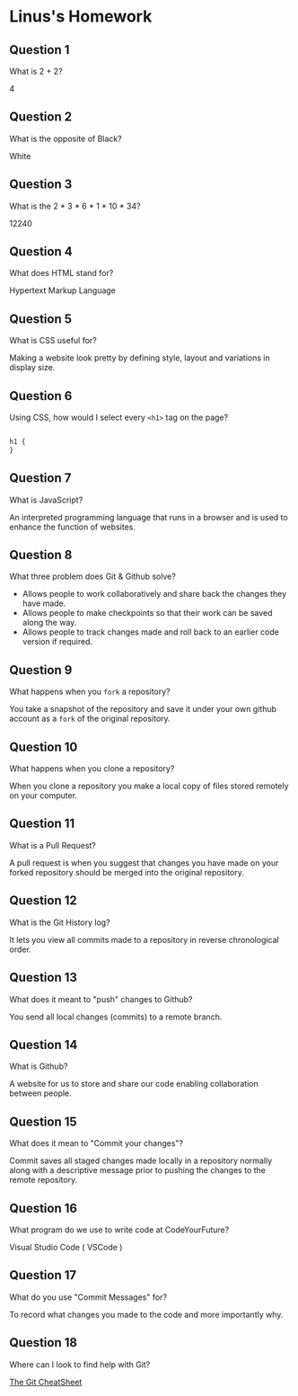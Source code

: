 # Linus's Homework

## Question 1

What is 2 + 2?

4


## Question 2

What is the opposite of Black?

White


## Question 3

What is the 2 * 3 * 6 * 1 * 10 * 34?

12240


## Question 4

What does HTML stand for?

Hypertext Markup Language


## Question 5

What is CSS useful for?

Making a website look pretty by defining style, layout and variations in display size.


## Question 6

Using CSS, how would I select every `<h1>` tag on the page?

```css

h1 {
}

```

## Question 7

What is JavaScript?

An interpreted programming language that runs in a browser and is used to enhance the function of websites.


## Question 8

What three problem does Git & Github solve?

* Allows people to work collaboratively and share back the changes they have made.
* Allows people to make checkpoints so that their work can be saved along the way.
* Allows people to track changes made and roll back to an earlier code version if required.


## Question 9

What happens when you `fork` a repository?

You take a snapshot of the repository and save it under your own github account as a `fork` of the original repository.


## Question 10

What happens when you clone a repository?

When you clone a repository you make a local copy of files stored remotely on your computer.


## Question 11

What is a Pull Request?

A pull request is when you suggest that changes you have made on your forked repository should be merged into the original repository.


## Question 12

What is the Git History log?

It lets you view all commits made to a repository in reverse chronological order.


## Question 13

What does it meant to "push" changes to Github?

You send all local changes (commits) to a remote branch.


## Question 14

What is Github?

A website for us to store and share our code enabling collaboration between people.


## Question 15

What does it mean to "Commit your changes"?

Commit saves all staged changes made locally in a repository normally along with a descriptive message prior to pushing the changes to the remote repository.


## Question 16

What program do we use to write code at CodeYourFuture?

Visual Studio Code ( VSCode )


## Question 17

What do you use "Commit Messages" for?

To record what changes you made to the code and more importantly why.


## Question 18

Where can I look to find help with Git?

[The Git CheatSheet](https://syllabus.codeyourfuture.io/git/desktop/cheatsheet)
